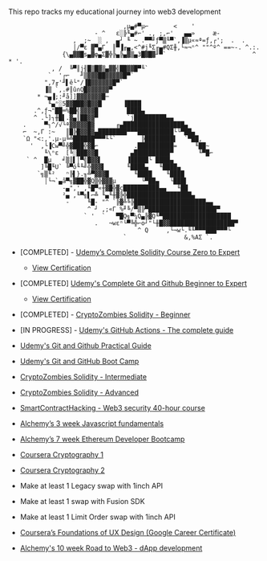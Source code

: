 
This repo tracks my educational journey into web3 development
   

                                    ,µ▄#▀µ⌐       <    '
                            - ^   ε░╠╙▄#⌐' ., ;,⌐'   ▄▄»     æ-
                      ,  ;~  ░ ,  ▄┘ ╙ ~ .▀▀╜ƒ▀▒╙▀`,▐▒µ«≈ª=ƒ,┌';  .  .
                      │/▀ε ▓▀▄Γ  ║▀▐╓▄,<^#j╙Σ╓▄#QΣ╫,└≈¬ⁿ^ ""^º^ ==~-. ^.:. 
                   {\▄▓▓█s▄▓φ▄Σ▓╬╠▄╠▄▓▒▄3█▓█▓╜▀`                        ^ * '.  
                , /  ╚▀║j╢█▒█▓▒▄▓▓╣██▓▓█▀╙`
               `  '┌⌐   ╜▒▓▓▓██▓▓▓▓▓█▀`
              ",7╓'╜▌ê└"/▐█▓▓▓▓▓▓█▀`
              ▐▒ `,.#║û∩Q█▓▓▓▓▓▓▀
            * ¬▄▐;:╜å]]▓▓▓▓▓▓▓█─
               ╙▄ⁿ░5▓▓███▓█▓▓█      ▐████
           .^,ƒ¬"██═%██╣▓▓▓▓█        ████▄
           ^ .└]┐╫█▌.▓▄║██▓▓▀        `j█████████▄▄
        .     ▀┐^/√└ª▓▓▓▓▓█▓      ╓▄█████████████████▄
        ⌐  ~,Γ :~   ║█╠█▓▓█▓▄████████▀▀▀██████████└└▀██▄
        `Ω "<:,'.µ-µ╚╩██████▀▀▀╙└`       ╠████████▌  `▀██,
          '  ,└▐Cw▀╝╬▓███╬▓█⌐          .██████████=     ╙██~
              ╙\ⁿε  [╚░███▓▓█         ▄██████████▀       ╙▀█⌐
         ` ^  █µ   ╛▒║▌│▀╣█▓▓▌       ▐█████└ ████▄
             ]╚█╙U` ╚▀ó╙╙╝╬▓▓▓▌      ╙████▄   ╙████▄
            `╗▒╙²   ⁿ╠▌}.╖╩▀▓▓▓█       ╙████    ╙████
              │└¬`▄å▀╗▓██╬▓Q▒╬▓▓▓µ       └▀██▄   └███▌
                   -▄",' ,╙█▀«╫▓█╬▓ç██████████▄▄   ╙██
                   ²▄ ,╙▀╗▌⌐╩ ╙▄╙╫▓╠╬██████████████████▄
                    -     ╙█- "^ `╠▓╩╚╠████████████████████▄▄
                          ^ ┘ ,;«Γ %╜╚/▀▒╠▀███████████████████▀
                         ` '  `   ▀█Q╗▀¼Q▄╠▓Q╙▀███████████████████
                            .   ¬wεⁿ└▀╚╬⌐o┘"└╫█▓▓██████████████████▀
                                        ^ Q     ,└¬w└.╙╙▀▀▀███▀▀▀└
                                    `                &,%AΣ `.                   
                                    

- [COMPLETED] - [Udemy’s Complete Solidity Course Zero to Expert](https://www.udemy.com/course/the-complete-solidity-course-blockchain-zero-to-expert)
  - [View Certification](https://www.udemy.com/certificate/UC-779b0f8a-c834-4e2c-aefc-3dcaae00a208/)
    
- [COMPLETED] [Udemy's Complete Git and Github Beginner to Expert](https://www.udemy.com/course/complete-git-and-github-beginner-to-expert/?utm_source=adwords&utm_medium=udemyads&utm_campaign=DSA_Catchall_la.EN_cc.US&utm_content=deal4584&utm_term=_._ag_95911180068_._ad_532194018659_._kw__._de_c_._dm__._pl__._ti_dsa-406594358574_._li_9029652_._pd__._&matchtype=)
  - [View Certification]( https://www.udemy.com/certificate/UC-b70d8862-451d-401a-9582-90375d9cab8f/)
    
- [COMPLETED] - [CryptoZombies Solidity - Beginner](https://cryptozombies.io/en/course/)
- [IN PROGRESS] - [Udemy's GitHub Actions - The complete guide](https://www.udemy.com/course/github-actions-the-complete-guide/)
- [Udemy's Git and Github Practical Guide](https://www.udemy.com/course/git-github-practical-guide/)
- [Udemy's Git and GitHub Boot Camp](https://www.udemy.com/course/git-and-github-bootcamp/)
- [CryptoZombies Solidity - Intermediate](https://cryptozombies.io/en/course/)	
- [CryptoZombies Solidity - Advanced](https://cryptozombies.io/en/course/)
- [SmartContractHacking - Web3 security 40-hour course](https://smartcontractshacking.com/?referral=owen)
- [Alchemy’s 3 week Javascript fundamentals](https://university.alchemy.com/js)
- [Alchemy’s 7 week Ethereum Developer Bootcamp](https://university.alchemy.com/ethereum)
- [Coursera Cryptography 1](https://www.coursera.org/learn/crypto?action=enroll)
- [Coursera Cryptography 2](https://www.coursera.org/learn/crypto2)
- Make at least 1 Legacy swap with 1inch API	
- Make at least 1 swap with Fusion SDK	
- Make at least 1 Limit Order swap with 1inch API
- [Coursera’s Foundations of UX Design (Google Career Certificate)](https://www.coursera.org/learn/foundations-user-experience-design)
- [Alchemy's 10 week Road to Web3 - dApp development](https://docs.alchemy.com/docs/welcome-to-the-road-to-web3)




